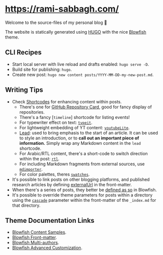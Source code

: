 
# https://rami-sabbagh.com/

Welcome to the source-files of my personal blog 👋

The website is statically generated using [HUGO](https://gohugo.io/) with the nice [Blowfish](https://blowfish.page/) theme.

## CLI Recipes

- Start local server with live reload and drafts enabled: `hugo serve -D`.
- Build site for publishing: `hugo`.
- Create new post: `hugo new content posts/YYYY-MM-DD-my-new-post.md`.

## Writing Tips

- Check [Shortcodes](https://blowfish.page/docs/shortcodes/) for enhancing content within posts.
    - There's one for [GitHub Repository Card](https://blowfish.page/docs/shortcodes/#github-card), good for fancy display of repositories.
    - There's a fancy [`timeline`] shortcode for listing events!
    - For typewriter effect on text: [`typeit`](https://blowfish.page/docs/shortcodes/#typeit).
    - For lightweight embedding of YT content: [`youtubeLite`](https://blowfish.page/docs/shortcodes/#youtube-lite).
    - [Lead](https://blowfish.page/docs/shortcodes/#lead): used to bring emphasis to the start of an article. It can be used to style an introduction, or to **call out an important piece of information.** Simply wrap any Markdown content in the `lead` shortcode.
    - For Arabic/RTL content, there's a short-code to switch direction within the post: [`rtl`](https://blowfish.page/docs/shortcodes/#ltrrtl).
    - For including Markdown fragments from external sources, use [`mdimporter`](https://blowfish.page/docs/shortcodes/#markdown-importer).
    - For color palettes, theres [`swatches`](https://blowfish.page/docs/shortcodes/#swatches).
- It's possible to link posts on other blogging platforms, and published research articles by defining [externalUrl](https://blowfish.page/docs/content-examples/#external-links) in the front-matter.
- When there's a series of posts, they better be [defined as so](https://blowfish.page/docs/series/#series-behavior) in Blowfish.
- It's possible to override theme parameters for posts within a directory using the [`cascade`](https://blowfish.page/docs/content-examples/#list-pages) parameter within the front-matter of the `_index.md` for that directory.

## Theme Documentation Links

- [Blowfish Content Samples](https://blowfish.page/samples/).
- [Blowfish Front-matter](https://blowfish.page/docs/front-matter/).
- [Blowfish Multi-authors](https://blowfish.page/docs/multi-author/).
- [Blowfish Advanced Customization](https://blowfish.page/docs/advanced-customisation/).
